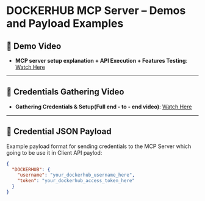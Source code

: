 # DOCKERHUB MCP Server – Demos and Payload Examples

## 🎥 Demo Video

- **MCP server setup explanation + API Execution + Features Testing**: [Watch Here](https://drive.google.com/file/d/1FztuhGoGgsyDLHxcb-4_ZJ0FAYhI8qHb/view?usp=drive_link)

---

## 🎥 Credentials Gathering Video

- **Gathering Credentials & Setup(Full end - to - end video)**: [Watch Here](https://drive.google.com/file/d/1hfhZ_bf4E7AKdRHCz1wW0qf812t4oJvZ/view?usp=drive_link)

---

## 🔐 Credential JSON Payload

Example payload format for sending credentials to the MCP Server which going to be use it in Client API paylod:

```json
{
  "DOCKERHUB": {
    "username": "your_dockerhub_username_here",
    "token": "your_dockerhub_access_token_here"
  }
}
```
